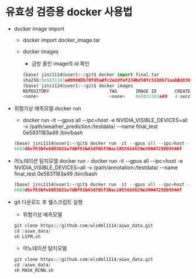 # 유효성 검증용 docker 사용법

- docker image import
    - docker import docker_image.tar
    - docker images
        - 금방 올린 image의 id 확인
        
        ```python
        (base) jini1114@user1:~/git$ docker import final.tar
        sha256:0e5831183a4990d2b78fd9adfc2e2dfef234bd507c5316b71aabb18306e6512b
        (base) jini1114@user1:~/git$ docker images
        REPOSITORY                       TAG       IMAGE ID       CREATED         SIZE
        <none>                           <none>    0e5831183a49   4 seconds ago   8.74GB
        ```
        
- 위험기상 예측모델 docker run
    - docker run -it --gpus all --ipc=host -e NVIDIA_VISIBLE_DEVICES=all -v /path/weather_prediction:/testdata/ --name final_test 0e5831183a49  /bin/bash
    
    ```python
    (base) jini1114@user1:~/git$ docker run -it --gpus all --ipc=host -e NVIDIA_VISIBLE_DEVICES=all -v /mnt/ai-nas02/WORK/jini1114/proof_of_validity/weather_prediction:/testdata/ --name final_test 0e5831183a49  /bin/bash
    6669d8cf83bfe8053021e7d6f91b43d7d5f30ac1855616829e30047292b9546f
    ```
- 어노테이션 탐지모델 docker run
        - docker run -it --gpus all --ipc=host -e NVIDIA_VISIBLE_DEVICES=all -v /path/annotation:/testdata/ --name final_test 0e5831183a49  /bin/bash

    ```python
    (base) jini1114@user1:~/git$ docker run -it --gpus all --ipc=host -e NVIDIA_VISIBLE_DEVICES=all -v /mnt/ai-nas02/WORK/jini1114/proof_of_validity/weather_prediction:/testdata/ --name final_test 0e5831183a49  /bin/bash
    6669d8cf83bfe8053021e7d6f91b43d7d5f30ac1855616829e30047292b9546f
    ```

- git 다운로드 후 쉘스크립트 실행
    - 위험기상 예측모델
    
    ```python
    git clone https://github.com/wlsdml1114/aiwx_data.git
    cd /aiwx_data/
    sh LSTM.sh
    ```
    
    - 어노테이션 탐지모델
    
    ```python
    git clone https://github.com/wlsdml1114/aiwx_data.git
    cd /aiwx_data/
    sh MASK_RCNN.sh
    ```
